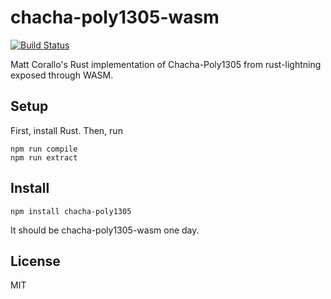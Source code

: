# chacha-poly1305-wasm
[![Build Status](https://travis-ci.org/arik-so/node-chacha-poly1305-wasm.svg?branch=master)](https://travis-ci.org/arik-so/node-chacha-poly1305-wasm)

Matt Corallo's Rust implementation of Chacha-Poly1305 from rust-lightning exposed through WASM. 

## Setup

First, install Rust. Then, run

```shell script
npm run compile
npm run extract
```

## Install

```shell script
npm install chacha-poly1305
```

It should be chacha-poly1305-wasm one day.

## License

MIT
